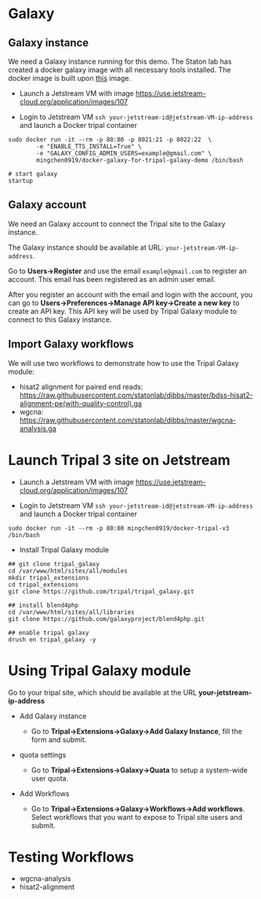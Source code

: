 # Galaxy

## Galaxy instance

We need a Galaxy instance running for this demo. The Staton lab has created a docker galaxy image with all necessary tools
installed. The docker image is built upon [this](https://github.com/bgruening/docker-galaxy-stable) image. 

* Launch a Jetstream VM with image https://use.jetstream-cloud.org/application/images/107

* Login to Jetstream VM `ssh your-jetstream-id@jetstream-VM-ip-address` and launch a Docker tripal container

```
sudo docker run -it --rm -p 80:80 -p 8021:21 -p 8022:22  \
    	-e "ENABLE_TTS_INSTALL=True" \
    	-e "GALAXY_CONFIG_ADMIN_USERS=example@gmail.com" \
    	mingchen0919/docker-galaxy-for-tripal-galaxy-demo /bin/bash
    	
# start galaxy
startup
```

## Galaxy account

We need an Galaxy account to connect the Tripal site to the Galaxy instance.

The Galaxy instance should be available at URL: `your-jetstream-VM-ip-address`.

Go to **Users->Register** and use the email `example@gmail.com` to register an account. This email has been registered
as an admin user email.

After you register an account with the email and login with the account, you can go to **Users->Preferences->Manage API key->Create a new key** 
to create an API key. This API key will be used by Tripal Galaxy module to connect to this Galaxy instance.

## Import Galaxy workflows

We will use two workflows to demonstrate how to use the Tripal Galaxy module:

* hisat2 alignment for paired end reads: https://raw.githubusercontent.com/statonlab/dibbs/master/bdss-hisat2-alignment-pe(with-quality-control).ga
* wgcna: https://raw.githubusercontent.com/statonlab/dibbs/master/wgcna-analysis.ga

# Launch Tripal 3 site on Jetstream 

* Launch a Jetstream VM with image https://use.jetstream-cloud.org/application/images/107

* Login to Jetstream VM `ssh your-jetstream-id@jetstream-VM-ip-address` and launch a Docker tripal container

```unix
sudo docker run -it --rm -p 80:80 mingchen0919/docker-tripal-v3 /bin/bash
```

* Install Tripal Galaxy module

``` 
## git clone tripal_galaxy
cd /var/www/html/sites/all/modules
mkdir tripal_extensions
cd tripal_extensions
git clone https://github.com/tripal/tripal_galaxy.git

## install blend4php
cd /var/www/html/sites/all/libraries
git clone https://github.com/galaxyproject/blend4php.git

## enable tripal galaxy
drush en tripal_galaxy -y
```

# Using Tripal Galaxy module

Go to your tripal site, which should be available at the URL **your-jetstream-ip-address** 

* Add Galaxy instance

    + Go to **Tripal->Extensions->Galaxy->Add Galaxy Instance**, fill the form and submit.
    
* quota settings

    + Go to **Tripal->Extensions->Galaxy->Quata** to setup a system-wide user quota.
    
* Add Workflows

    + Go to **Tripal->Extensions->Galaxy->Workflows->Add workflows**. Select workflows that you want to expose to Tripal
    site users and submit.
    

# Testing Workflows


* wgcna-analysis
* hisat2-alignment